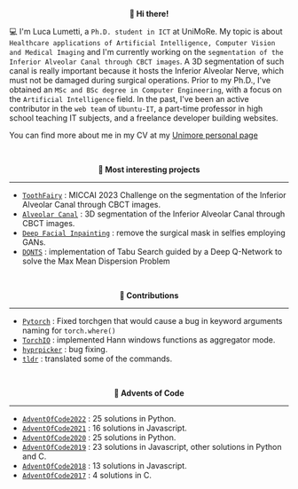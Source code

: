 <p align="center" style="font-weight:bold"> 👋 <b>Hi there!</b> <p>

💻 I'm Luca Lumetti, a `Ph.D. student in ICT` at UniMoRe. My topic is about `Healthcare applications of Artificial Intelligence, Computer Vision and Medical Imaging` and I'm currently working on the `segmentation of the Inferior Alveolar Canal through CBCT images`. A 3D segmentation of such canal is really important because it hosts the Inferior Alveolar Nerve, which must not be damaged during surgical operations.
Prior to my Ph.D., I've obtained an `MSc and BSc degree in Computer Engineering`, with a focus on the `Artificial Intelligence` field.
In the past, I've been an active contributor in the `web team` of `Ubuntu-IT`, a part-time professor in high school teaching IT subjects, and a freelance developer building websites.
  
You can find more about me in my CV at my [Unimore personal page](https://personale.unimore.it/rubrica/dettaglio/244577)
  
<br />
<p align="center" style="font-weight:bold"> 🔨 <b> Most interesting projects </b> <p>

---
* [`ToothFairy`](https://github.com/AImageLab-zip/ToothFairy) : MICCAI 2023 Challenge on the segmentation of the Inferior Alveolar Canal through CBCT images.
* [`Alveolar Canal`](https://github.com/AImageLab-zip/alveolar_canal) : 3D segmentation of the Inferior Alveolar Canal through CBCT images.
* [`Deep Facial Inpainting`](https://github.com/LucaLumetti/Deep-Facial-Inpainting) : remove the surgical mask in selfies employing GANs.
* [`DQNTS`](https://github.com/LucaLumetti/DQNTS) : implementation of Tabu Search guided by a Deep Q-Network to solve the Max Mean Dispersion Problem

<br />
<p align="center" style="font-weight:bold"> 🚀 <b> Contributions </b> <p>

---
* [`Pytorch`](https://github.com/LucaLumetti/pytorch) : Fixed torchgen that would cause a bug in keyword arguments naming for `torch.where()`
* [`TorchIO`](https://github.com/LucaLumetti/torchio) : implemented Hann windows functions as aggregator mode.
* [`hyprpicker`](https://github.com/LucaLumetti/hyprpicker) : bug fixing.
* [`tldr`](https://github.com/LucaLumetti/tldr) : translated some of the commands.

<br />
<p align="center" style="font-weight:bold"> 🎅 <b>Advents of Code</b> <p>
  
---
* [`AdventOfCode2022`](https://github.com/LucaLumetti/AdventOfCode2022) : 25 solutions in Python.
* [`AdventOfCode2021`](https://github.com/LucaLumetti/AdventOfCode2021) : 16 solutions in Javascript.
* [`AdventOfCode2020`](https://github.com/LucaLumetti/AdventOfCode2020) : 25 solutions in Python.
* [`AdventOfCode2019`](https://github.com/LucaLumetti/AdventOfCode2019) : 23 solutions in Javascript, other solutions in Python and C.
* [`AdventOfCode2018`](https://github.com/LucaLumetti/AdventOfCode2018) : 13 solutions in Javascript.
* [`AdventOfCode2017`](https://github.com/LucaLumetti/AdventOfCode2017) : 4 solutions in C.
